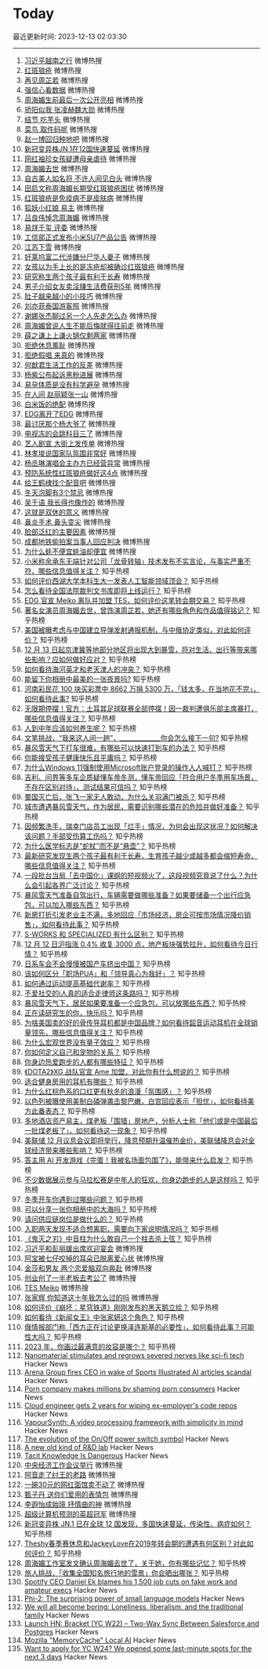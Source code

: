 # Today

最近更新时间: 2023-12-13 02:03:30

--- 
1. [习近平越南之行](https://s.weibo.com/weibo?q=%23%E4%B9%A0%E8%BF%91%E5%B9%B3%E8%B6%8A%E5%8D%97%E4%B9%8B%E8%A1%8C%23&Refer=top) 微博热搜
2. [红斑狼疮](https://s.weibo.com/weibo?q=%23%E7%BA%A2%E6%96%91%E7%8B%BC%E7%96%AE%23&Refer=top) 微博热搜
3. [再见周芷若](https://s.weibo.com/weibo?q=%23%E5%86%8D%E8%A7%81%E5%91%A8%E8%8A%B7%E8%8B%A5%23&Refer=top) 微博热搜
4. [强信心看数据](https://s.weibo.com/weibo?q=%23%E5%BC%BA%E4%BF%A1%E5%BF%83%E7%9C%8B%E6%95%B0%E6%8D%AE%23&Refer=top) 微博热搜
5. [周海媚生前最后一次公开亮相](https://s.weibo.com/weibo?q=%23%E5%91%A8%E6%B5%B7%E5%AA%9A%E7%94%9F%E5%89%8D%E6%9C%80%E5%90%8E%E4%B8%80%E6%AC%A1%E5%85%AC%E5%BC%80%E4%BA%AE%E7%9B%B8%23&Refer=top) 微博热搜
6. [骄阳似我 张凌赫魏大勋](https://s.weibo.com/weibo?q=%23%E9%AA%84%E9%98%B3%E4%BC%BC%E6%88%91+%E5%BC%A0%E5%87%8C%E8%B5%AB%E9%AD%8F%E5%A4%A7%E5%8B%8B%23&Refer=top) 微博热搜
7. [结节 吃芋头](https://s.weibo.com/weibo?q=%23%E7%BB%93%E8%8A%82+%E5%90%83%E8%8A%8B%E5%A4%B4%23&Refer=top) 微博热搜
8. [菜鸟 取件码呢](https://s.weibo.com/weibo?q=%23%E8%8F%9C%E9%B8%9F+%E5%8F%96%E4%BB%B6%E7%A0%81%E5%91%A2%23&Refer=top) 微博热搜
9. [赵一博回归种地吧](https://s.weibo.com/weibo?q=%23%E8%B5%B5%E4%B8%80%E5%8D%9A%E5%9B%9E%E5%BD%92%E7%A7%8D%E5%9C%B0%E5%90%A7%23&Refer=top) 微博热搜
10. [新冠变异株JN.1在12国快速蔓延](https://s.weibo.com/weibo?q=%23%E6%96%B0%E5%86%A0%E5%8F%98%E5%BC%82%E6%A0%AAJN.1%E5%9C%A812%E5%9B%BD%E5%BF%AB%E9%80%9F%E8%94%93%E5%BB%B6%23&Refer=top) 微博热搜
11. [网红袖珍女孩疑遭母亲虐待](https://s.weibo.com/weibo?q=%23%E7%BD%91%E7%BA%A2%E8%A2%96%E7%8F%8D%E5%A5%B3%E5%AD%A9%E7%96%91%E9%81%AD%E6%AF%8D%E4%BA%B2%E8%99%90%E5%BE%85%23&Refer=top) 微博热搜
12. [周海媚去世](https://s.weibo.com/weibo?q=%23%E5%91%A8%E6%B5%B7%E5%AA%9A%E5%8E%BB%E4%B8%96%23&Refer=top) 微博热搜
13. [自古美人如名将 不许人间见白头](https://s.weibo.com/weibo?q=%23%E8%87%AA%E5%8F%A4%E7%BE%8E%E4%BA%BA%E5%A6%82%E5%90%8D%E5%B0%86+%E4%B8%8D%E8%AE%B8%E4%BA%BA%E9%97%B4%E8%A7%81%E7%99%BD%E5%A4%B4%23&Refer=top) 微博热搜
14. [田启文称周海媚长期受红斑狼疮困扰](https://s.weibo.com/weibo?q=%23%E7%94%B0%E5%90%AF%E6%96%87%E7%A7%B0%E5%91%A8%E6%B5%B7%E5%AA%9A%E9%95%BF%E6%9C%9F%E5%8F%97%E7%BA%A2%E6%96%91%E7%8B%BC%E7%96%AE%E5%9B%B0%E6%89%B0%23&Refer=top) 微博热搜
15. [红斑狼疮是免疫病不是皮肤病](https://s.weibo.com/weibo?q=%23%E7%BA%A2%E6%96%91%E7%8B%BC%E7%96%AE%E6%98%AF%E5%85%8D%E7%96%AB%E7%97%85%E4%B8%8D%E6%98%AF%E7%9A%AE%E8%82%A4%E7%97%85%23&Refer=top) 微博热搜
16. [狐妖小红娘 易主](https://s.weibo.com/weibo?q=%23%E7%8B%90%E5%A6%96%E5%B0%8F%E7%BA%A2%E5%A8%98+%E6%98%93%E4%B8%BB%23&Refer=top) 微博热搜
17. [吕良伟悼念周海媚](https://s.weibo.com/weibo?q=%23%E5%90%95%E8%89%AF%E4%BC%9F%E6%82%BC%E5%BF%B5%E5%91%A8%E6%B5%B7%E5%AA%9A%23&Refer=top) 微博热搜
18. [易烊千玺 评委](https://s.weibo.com/weibo?q=%23%E6%98%93%E7%83%8A%E5%8D%83%E7%8E%BA+%E8%AF%84%E5%A7%94%23&Refer=top) 微博热搜
19. [工信部正式发布小米SU7产品公告](https://s.weibo.com/weibo?q=%23%E5%B7%A5%E4%BF%A1%E9%83%A8%E6%AD%A3%E5%BC%8F%E5%8F%91%E5%B8%83%E5%B0%8F%E7%B1%B3SU7%E4%BA%A7%E5%93%81%E5%85%AC%E5%91%8A%23&Refer=top) 微博热搜
20. [江苏下雪](https://s.weibo.com/weibo?q=%23%E6%B1%9F%E8%8B%8F%E4%B8%8B%E9%9B%AA%23&Refer=top) 微博热搜
21. [好莱坞富二代涉嫌分尸华人妻子](https://s.weibo.com/weibo?q=%23%E5%A5%BD%E8%8E%B1%E5%9D%9E%E5%AF%8C%E4%BA%8C%E4%BB%A3%E6%B6%89%E5%AB%8C%E5%88%86%E5%B0%B8%E5%8D%8E%E4%BA%BA%E5%A6%BB%E5%AD%90%23&Refer=top) 微博热搜
22. [女孩以为手上长的是冻疮却被确诊红斑狼疮](https://s.weibo.com/weibo?q=%23%E5%A5%B3%E5%AD%A9%E4%BB%A5%E4%B8%BA%E6%89%8B%E4%B8%8A%E9%95%BF%E7%9A%84%E6%98%AF%E5%86%BB%E7%96%AE%E5%8D%B4%E8%A2%AB%E7%A1%AE%E8%AF%8A%E7%BA%A2%E6%96%91%E7%8B%BC%E7%96%AE%23&Refer=top) 微博热搜
23. [研究称生两个孩子最有利于长寿](https://s.weibo.com/weibo?q=%23%E7%A0%94%E7%A9%B6%E7%A7%B0%E7%94%9F%E4%B8%A4%E4%B8%AA%E5%AD%A9%E5%AD%90%E6%9C%80%E6%9C%89%E5%88%A9%E4%BA%8E%E9%95%BF%E5%AF%BF%23&Refer=top) 微博热搜
24. [男子介绍女友卖淫赚生活费获刑5年](https://s.weibo.com/weibo?q=%23%E7%94%B7%E5%AD%90%E4%BB%8B%E7%BB%8D%E5%A5%B3%E5%8F%8B%E5%8D%96%E6%B7%AB%E8%B5%9A%E7%94%9F%E6%B4%BB%E8%B4%B9%E8%8E%B7%E5%88%915%E5%B9%B4%23&Refer=top) 微博热搜
25. [肚子越来越小的小技巧](https://s.weibo.com/weibo?q=%23%E8%82%9A%E5%AD%90%E8%B6%8A%E6%9D%A5%E8%B6%8A%E5%B0%8F%E7%9A%84%E5%B0%8F%E6%8A%80%E5%B7%A7%23&Refer=top) 微博热搜
26. [刘亦菲泰国游客照](https://s.weibo.com/weibo?q=%23%E5%88%98%E4%BA%A6%E8%8F%B2%E6%B3%B0%E5%9B%BD%E6%B8%B8%E5%AE%A2%E7%85%A7%23&Refer=top) 微博热搜
27. [谢娜张杰聊过另一个人先走怎么办](https://s.weibo.com/weibo?q=%23%E8%B0%A2%E5%A8%9C%E5%BC%A0%E6%9D%B0%E8%81%8A%E8%BF%87%E5%8F%A6%E4%B8%80%E4%B8%AA%E4%BA%BA%E5%85%88%E8%B5%B0%E6%80%8E%E4%B9%88%E5%8A%9E%23&Refer=top) 微博热搜
28. [周海媚曾说人生不能后悔就得往前走](https://s.weibo.com/weibo?q=%23%E5%91%A8%E6%B5%B7%E5%AA%9A%E6%9B%BE%E8%AF%B4%E4%BA%BA%E7%94%9F%E4%B8%8D%E8%83%BD%E5%90%8E%E6%82%94%E5%B0%B1%E5%BE%97%E5%BE%80%E5%89%8D%E8%B5%B0%23&Refer=top) 微博热搜
29. [薛之谦上上谦火锅仅剩两家](https://s.weibo.com/weibo?q=%23%E8%96%9B%E4%B9%8B%E8%B0%A6%E4%B8%8A%E4%B8%8A%E8%B0%A6%E7%81%AB%E9%94%85%E4%BB%85%E5%89%A9%E4%B8%A4%E5%AE%B6%23&Refer=top) 微博热搜
30. [拒绝休息羞耻](https://s.weibo.com/weibo?q=%23%E6%8B%92%E7%BB%9D%E4%BC%91%E6%81%AF%E7%BE%9E%E8%80%BB%23&Refer=top) 微博热搜
31. [拒绝假唱 来真的](https://s.weibo.com/weibo?q=%23%E6%8B%92%E7%BB%9D%E5%81%87%E5%94%B1+%E6%9D%A5%E7%9C%9F%E7%9A%84%23&Refer=top) 微博热搜
32. [何猷君生活工作的反差](https://s.weibo.com/weibo?q=%23%E4%BD%95%E7%8C%B7%E5%90%9B%E7%94%9F%E6%B4%BB%E5%B7%A5%E4%BD%9C%E7%9A%84%E5%8F%8D%E5%B7%AE%23&Refer=top) 微博热搜
33. [杨紫公布起诉黑粉进展](https://s.weibo.com/weibo?q=%23%E6%9D%A8%E7%B4%AB%E5%85%AC%E5%B8%83%E8%B5%B7%E8%AF%89%E9%BB%91%E7%B2%89%E8%BF%9B%E5%B1%95%23&Refer=top) 微博热搜
34. [易孕体质是没有科学避孕](https://s.weibo.com/weibo?q=%23%E6%98%93%E5%AD%95%E4%BD%93%E8%B4%A8%E6%98%AF%E6%B2%A1%E6%9C%89%E7%A7%91%E5%AD%A6%E9%81%BF%E5%AD%95%23&Refer=top) 微博热搜
35. [在人间 赵丽颖张一山](https://s.weibo.com/weibo?q=%23%E5%9C%A8%E4%BA%BA%E9%97%B4+%E8%B5%B5%E4%B8%BD%E9%A2%96%E5%BC%A0%E4%B8%80%E5%B1%B1%23&Refer=top) 微博热搜
36. [白米饭的绝配](https://s.weibo.com/weibo?q=%23%E7%99%BD%E7%B1%B3%E9%A5%AD%E7%9A%84%E7%BB%9D%E9%85%8D%23&Refer=top) 微博热搜
37. [EDG离开了EDG](https://s.weibo.com/weibo?q=%23EDG%E7%A6%BB%E5%BC%80%E4%BA%86EDG%23&Refer=top) 微博热搜
38. [最讨厌那个杨大爷了](https://s.weibo.com/weibo?q=%23%E6%9C%80%E8%AE%A8%E5%8E%8C%E9%82%A3%E4%B8%AA%E6%9D%A8%E5%A4%A7%E7%88%B7%E4%BA%86%23&Refer=top) 微博热搜
39. [电视冻的会跳科目三了](https://s.weibo.com/weibo?q=%23%E7%94%B5%E8%A7%86%E5%86%BB%E7%9A%84%E4%BC%9A%E8%B7%B3%E7%A7%91%E7%9B%AE%E4%B8%89%E4%BA%86%23&Refer=top) 微博热搜
40. [艺人剧宣 大街上发传单](https://s.weibo.com/weibo?q=%23%E8%89%BA%E4%BA%BA%E5%89%A7%E5%AE%A3+%E5%A4%A7%E8%A1%97%E4%B8%8A%E5%8F%91%E4%BC%A0%E5%8D%95%23&Refer=top) 微博热搜
41. [林孝埈说国家队氛围非常好](https://s.weibo.com/weibo?q=%23%E6%9E%97%E5%AD%9D%E5%9F%88%E8%AF%B4%E5%9B%BD%E5%AE%B6%E9%98%9F%E6%B0%9B%E5%9B%B4%E9%9D%9E%E5%B8%B8%E5%A5%BD%23&Refer=top) 微博热搜
42. [杨丞琳演唱会主办方已经营异常](https://s.weibo.com/weibo?q=%23%E6%9D%A8%E4%B8%9E%E7%90%B3%E6%BC%94%E5%94%B1%E4%BC%9A%E4%B8%BB%E5%8A%9E%E6%96%B9%E5%B7%B2%E7%BB%8F%E8%90%A5%E5%BC%82%E5%B8%B8%23&Refer=top) 微博热搜
43. [预防系统性红斑狼疮做好这4点](https://s.weibo.com/weibo?q=%23%E9%A2%84%E9%98%B2%E7%B3%BB%E7%BB%9F%E6%80%A7%E7%BA%A2%E6%96%91%E7%8B%BC%E7%96%AE%E5%81%9A%E5%A5%BD%E8%BF%994%E7%82%B9%23&Refer=top) 微博热搜
44. [给王鹤棣找个配音吧](https://s.weibo.com/weibo?q=%23%E7%BB%99%E7%8E%8B%E9%B9%A4%E6%A3%A3%E6%89%BE%E4%B8%AA%E9%85%8D%E9%9F%B3%E5%90%A7%23&Refer=top) 微博热搜
45. [冬天泡脚有3个禁忌](https://s.weibo.com/weibo?q=%23%E5%86%AC%E5%A4%A9%E6%B3%A1%E8%84%9A%E6%9C%893%E4%B8%AA%E7%A6%81%E5%BF%8C%23&Refer=top) 微博热搜
46. [吴千语 我长得也像作的](https://s.weibo.com/weibo?q=%23%E5%90%B4%E5%8D%83%E8%AF%AD+%E6%88%91%E9%95%BF%E5%BE%97%E4%B9%9F%E5%83%8F%E4%BD%9C%E7%9A%84%23&Refer=top) 微博热搜
47. [这就是双休的意义](https://s.weibo.com/weibo?q=%23%E8%BF%99%E5%B0%B1%E6%98%AF%E5%8F%8C%E4%BC%91%E7%9A%84%E6%84%8F%E4%B9%89%23&Refer=top) 微博热搜
48. [鼻炎手术 鼻头变尖](https://s.weibo.com/weibo?q=%23%E9%BC%BB%E7%82%8E%E6%89%8B%E6%9C%AF+%E9%BC%BB%E5%A4%B4%E5%8F%98%E5%B0%96%23&Refer=top) 微博热搜
49. [脸部泛红的主要因素](https://s.weibo.com/weibo?q=%23%E8%84%B8%E9%83%A8%E6%B3%9B%E7%BA%A2%E7%9A%84%E4%B8%BB%E8%A6%81%E5%9B%A0%E7%B4%A0%23&Refer=top) 微博热搜
50. [成都地铁偷拍案当事人回应判决](https://s.weibo.com/weibo?q=%23%E6%88%90%E9%83%BD%E5%9C%B0%E9%93%81%E5%81%B7%E6%8B%8D%E6%A1%88%E5%BD%93%E4%BA%8B%E4%BA%BA%E5%9B%9E%E5%BA%94%E5%88%A4%E5%86%B3%23&Refer=top) 微博热搜
51. [为什么蚝不便宜蚝油却便宜](https://s.weibo.com/weibo?q=%23%E4%B8%BA%E4%BB%80%E4%B9%88%E8%9A%9D%E4%B8%8D%E4%BE%BF%E5%AE%9C%E8%9A%9D%E6%B2%B9%E5%8D%B4%E4%BE%BF%E5%AE%9C%23&Refer=top) 微博热搜
52. [小米称余承东无端针对公司「龙骨转轴」技术发布不实言论，与事实严重不符，哪些信息值得关注？](https://www.zhihu.com/question/634459831) 知乎热榜
53. [如何评价西湖大学本科生大一发表人工智能领域顶会？](https://www.zhihu.com/question/634397825) 知乎热榜
54. [怎么看待全国法院裁判文书库即将上线运行？](https://www.zhihu.com/question/634352958) 知乎热榜
55. [EDG 官宣 Meiko 离队并加盟 TES，如何评价这笔转会期交易？](https://www.zhihu.com/question/634528009) 知乎热榜
56. [著名女演员周海媚去世，曾饰演周芷若，她还有哪些角色和作品值得铭记？](https://www.zhihu.com/question/634561534) 知乎热榜
57. [美国被曝考虑与中国建立导弹发射通报机制，与中俄协定类似，对此如何评价？](https://www.zhihu.com/question/634455639) 知乎热榜
58. [12 月 13 日起京津冀等地部分地区将出现大到暴雪，将对生活、出行等带来哪些影响？应如何做好应对？](https://www.zhihu.com/question/634436506) 知乎热榜
59. [如何看待海河英才和老天津人的冲突？](https://www.zhihu.com/question/634162508) 知乎热榜
60. [能留下你相册中最美的一张夜景吗?](https://www.zhihu.com/question/632431652) 知乎热榜
61. [河南彩民花 100 块买彩票中 8662 万捐 5300 万，「钱太多，在当地花不完」，如何看待此事?](https://www.zhihu.com/question/634286850) 知乎热榜
62. [无限期停摆！官方：土耳其足球联赛全部停摆！因一裁判遭俱乐部主席暴打，哪些信息值得关注？](https://www.zhihu.com/question/634460657) 知乎热榜
63. [人到中年应该如何养生呢？](https://www.zhihu.com/question/625621222) 知乎热榜
64. [文笔挑战，“我来这人间一趟”，_____________你会怎么接下一句?](https://www.zhihu.com/question/634527604) 知乎热榜
65. [暴风雪天气下打车很难，有哪些可以快速打到车的办法？](https://www.zhihu.com/question/634286157) 知乎热榜
66. [你能接受孩子健康快乐且平庸吗？](https://www.zhihu.com/question/629930446) 知乎热榜
67. [为什么Windows 11强制使用Microsoft账户登录的操作人人喊打？](https://www.zhihu.com/question/533867947) 知乎热榜
68. [吉利、问界等多车企质疑懂车帝冬测，懂车帝回应「符合用户冬季用车场景，不存在区别对待」，测试结果可信吗？](https://www.zhihu.com/question/634459503) 知乎热榜
69. [蜀国灭亡后，张飞一家无人敢动，为什么关羽满门被杀？](https://www.zhihu.com/question/499750018) 知乎热榜
70. [城市遭遇暴风雪天气，作为居民，需要识别哪些潜在的危险并做好准备？](https://www.zhihu.com/question/634284557) 知乎热榜
71. [因频繁洗手，瑞幸门店员工出现「烂手」情况，为何会出现这状况？如何解决该问题？手部受伤算工伤吗？](https://www.zhihu.com/question/634442789) 知乎热榜
72. [为什么医学标志是“蛇杖”而不是“悬壶”？](https://www.zhihu.com/question/473263689) 知乎热榜
73. [最新研究发现生两个孩子最有利于长寿，生育孩子越少或越多都会缩短寿命，哪些信息值得关注？](https://www.zhihu.com/question/634437818) 知乎热榜
74. [一段批台当局「去中国化」课纲的短视频火了，这段视频究竟说了什么？为什么会引起各界广泛讨论？](https://www.zhihu.com/question/634431688) 知乎热榜
75. [暴风雪天气准备自驾出行，车辆需要做哪些准备？如果要储备一个出行应急包，可以加入哪些东西？](https://www.zhihu.com/question/634284591) 知乎热榜
76. [新房打折引发老业主不满，多地回应「市场经济，房企可按市场情况降价销售」，如何看待此事？](https://www.zhihu.com/question/634429533) 知乎热榜
77. [S-WORKS 和 SPECIALIZED 有什么区别？](https://www.zhihu.com/question/633414594) 知乎热榜
78. [12 月 12 日沪指涨 0.4% 收复 3000 点，地产板块强势拉升，如何看待今日行情？](https://www.zhihu.com/question/634437801) 知乎热榜
79. [日系车会不会慢慢被国产车挤出中国？](https://www.zhihu.com/question/633140043) 知乎热榜
80. [该如何区分「职场PUA」和「领导真心为我好」？](https://www.zhihu.com/question/633860924) 知乎热榜
81. [如何通过运动提高基础代谢率？](https://www.zhihu.com/question/631342470) 知乎热榜
82. [不爱社交的i人真的适合走律师这条路吗？](https://www.zhihu.com/question/626321024) 知乎热榜
83. [暴风雪天气下，居民如果要准备一个应急包，可以放哪些东西？](https://www.zhihu.com/question/634284632) 知乎热榜
84. [正在读研究生的你，快乐吗？](https://www.zhihu.com/question/633719366) 知乎热榜
85. [为啥美国卖的好的骨传导耳机都是中国品牌？如何看待韶音运动耳机在全球销量领先，哪些信息值得关注？](https://www.zhihu.com/question/634284055) 知乎热榜
86. [为什么宏观世界没有量子效应？](https://www.zhihu.com/question/634184818) 知乎热榜
87. [你如何定义自己和宠物的关系？](https://www.zhihu.com/question/633740567) 知乎热榜
88. [你身边热爱跑步的人都有哪些特征？](https://www.zhihu.com/question/633414619) 知乎热榜
89. [《DOTA2》XG 战队官宣 Ame 加盟，对此你有什么想说的？](https://www.zhihu.com/question/634372491) 知乎热榜
90. [适合健身房用的耳机有哪些？](https://www.zhihu.com/question/630915754) 知乎热榜
91. [为什么红棕色系的口红更有秋冬的浪漫「氛围感」？](https://www.zhihu.com/question/630322797) 知乎热榜
92. [以色列被曝使用美制白磷弹袭击黎巴嫩，白宫回应表示「担忧」，如何看待美方此番表态？](https://www.zhihu.com/question/634437104) 知乎热榜
93. [多地酒店资产易主，煤老板「围猎」房地产，分析人士称「他们或是中国最后一批煤老板了」，如何看待这一现象？](https://www.zhihu.com/question/634317220) 知乎热榜
94. [美联储 12 月议息会议即将举行，降息预期升温催热金价，美联储降息会对全球经济带来哪些影响？](https://www.zhihu.com/question/634504159) 知乎热榜
95. [答主用 AI 开发游戏《完蛋！我被名场面包围了》，能带来什么启发？](https://www.zhihu.com/question/634454424) 知乎热榜
96. [不少数据展示参与马拉松赛是中年人的狂欢，你身边跑步的人是这样吗？](https://www.zhihu.com/question/630059648) 知乎热榜
97. [冬季开车你遇到过哪些问题？](https://www.zhihu.com/question/632806129) 知乎热榜
98. [可以分享一张你相册中的大海吗？](https://www.zhihu.com/question/628184275) 知乎热榜
99. [请问供应链岗位是做什么的？](https://www.zhihu.com/question/50835404) 知乎热榜
100. [入职两天发现不适合想离职，需要向下家说明情况吗？](https://www.zhihu.com/question/634248032) 知乎热榜
101. [《鬼灭之刃》中音柱为什么敢自己一个柱去杀上弦？](https://www.zhihu.com/question/433228260) 知乎热榜
102. [习近平和彭丽媛出席欢迎宴会](https://s.weibo.com/weibo?q=%23%E4%B9%A0%E8%BF%91%E5%B9%B3%E5%92%8C%E5%BD%AD%E4%B8%BD%E5%AA%9B%E5%87%BA%E5%B8%AD%E6%AC%A2%E8%BF%8E%E5%AE%B4%E4%BC%9A%23&Refer=top) 微博热搜
103. [阿宝被七仔咬掉的耳朵已脱离爱心状](https://s.weibo.com/weibo?q=%23%E9%98%BF%E5%AE%9D%E8%A2%AB%E4%B8%83%E4%BB%94%E5%92%AC%E6%8E%89%E7%9A%84%E8%80%B3%E6%9C%B5%E5%B7%B2%E8%84%B1%E7%A6%BB%E7%88%B1%E5%BF%83%E7%8A%B6%23&Refer=top) 微博热搜
104. [金莎和男友 两个恋爱脑双向奔赴](https://s.weibo.com/weibo?q=%23%E9%87%91%E8%8E%8E%E5%92%8C%E7%94%B7%E5%8F%8B+%E4%B8%A4%E4%B8%AA%E6%81%8B%E7%88%B1%E8%84%91%E5%8F%8C%E5%90%91%E5%A5%94%E8%B5%B4%23&Refer=top) 微博热搜
105. [创业创了一半老板去考公了](https://s.weibo.com/weibo?q=%23%E5%88%9B%E4%B8%9A%E5%88%9B%E4%BA%86%E4%B8%80%E5%8D%8A%E8%80%81%E6%9D%BF%E5%8E%BB%E8%80%83%E5%85%AC%E4%BA%86%23&Refer=top) 微博热搜
106. [TES Meiko](https://s.weibo.com/weibo?q=%23TES+Meiko%23&Refer=top) 微博热搜
107. [张家辉 你知道这十年我怎么过的吗](https://s.weibo.com/weibo?q=%23%E5%BC%A0%E5%AE%B6%E8%BE%89+%E4%BD%A0%E7%9F%A5%E9%81%93%E8%BF%99%E5%8D%81%E5%B9%B4%E6%88%91%E6%80%8E%E4%B9%88%E8%BF%87%E7%9A%84%E5%90%97%23&Refer=top) 微博热搜
108. [如何评价《崩坏：星穹铁道》刚刚发布的黑天鹅立绘？](https://www.zhihu.com/question/634492116) 知乎热榜
109. [如何看待《新闻女王》中张家妍这个角色？](https://www.zhihu.com/question/633997563) 知乎热榜
110. [俄情报部门称「西方正在讨论更换泽连斯基的必要性」，如何看待此事？可能性大吗？](https://www.zhihu.com/question/634442501) 知乎热榜
111. [2023 年，你画过最满意的妆容是哪个？](https://www.zhihu.com/question/633904477) 知乎热榜
112. [Nanomaterial stimulates and regrows severed nerves like sci-fi tech](https://newatlas.com/medical/nanomaterial-stimulates-regrows-severed-nerves/) Hacker News
113. [Arena Group fires CEO in wake of Sports Illustrated AI articles scandal](https://www.theguardian.com/technology/2023/dec/12/arena-group-ceo-ross-levinsohn-fired-sports-illustrated-ai-articles) Hacker News
114. [Porn company makes millions by shaming porn consumers](https://www.latimes.com/business/story/2023-12-12/column-this-porn-company-makes-millions-by-shaming-porn-consumers) Hacker News
115. [Cloud engineer gets 2 years for wiping ex-employer's code repos](https://www.bleepingcomputer.com/news/security/cloud-engineer-gets-2-years-for-wiping-ex-employers-code-repos/) Hacker News
116. [VapourSynth: A video processing framework with simplicity in mind](https://www.vapoursynth.com/doc/introduction.html) Hacker News
117. [The evolution of the On/Off power switch symbol](http://designblog.nzeldes.com/2008/05/the-evolution-of-the-onoff-power-switch-symbol/comment-page-2/) Hacker News
118. [A new old kind of R&D lab](https://www.answer.ai/posts/2023-12-12-launch.html) Hacker News
119. [Tacit Knowledge Is Dangerous](https://er4hn.info/blog/2023.08.26-tacit-knowledge-dangerous/) Hacker News
120. [中央经济工作会议举行](https://s.weibo.com/weibo?q=%23%E4%B8%AD%E5%A4%AE%E7%BB%8F%E6%B5%8E%E5%B7%A5%E4%BD%9C%E4%BC%9A%E8%AE%AE%E4%B8%BE%E8%A1%8C%23&Refer=top) 微博热搜
121. [阿音走了纣王的老路](https://s.weibo.com/weibo?q=%23%E9%98%BF%E9%9F%B3%E8%B5%B0%E4%BA%86%E7%BA%A3%E7%8E%8B%E7%9A%84%E8%80%81%E8%B7%AF%23&Refer=top) 微博热搜
122. [一碗30元的网红面馆卖不动了](https://s.weibo.com/weibo?q=%23%E4%B8%80%E7%A2%9730%E5%85%83%E7%9A%84%E7%BD%91%E7%BA%A2%E9%9D%A2%E9%A6%86%E5%8D%96%E4%B8%8D%E5%8A%A8%E4%BA%86%23&Refer=top) 微博热搜
123. [甄子丹 送你们爱用的表情包](https://s.weibo.com/weibo?q=%23%E7%94%84%E5%AD%90%E4%B8%B9+%E9%80%81%E4%BD%A0%E4%BB%AC%E7%88%B1%E7%94%A8%E7%9A%84%E8%A1%A8%E6%83%85%E5%8C%85%23&Refer=top) 微博热搜
124. [李遐怡成始璄 抒情曲的神](https://s.weibo.com/weibo?q=%23%E6%9D%8E%E9%81%90%E6%80%A1%E6%88%90%E5%A7%8B%E7%92%84+%E6%8A%92%E6%83%85%E6%9B%B2%E7%9A%84%E7%A5%9E%23&Refer=top) 微博热搜
125. [超级计算机预测的英超冠军](https://s.weibo.com/weibo?q=%23%E8%B6%85%E7%BA%A7%E8%AE%A1%E7%AE%97%E6%9C%BA%E9%A2%84%E6%B5%8B%E7%9A%84%E8%8B%B1%E8%B6%85%E5%86%A0%E5%86%9B%23&Refer=top) 微博热搜
126. [新冠变异株 JN.1 已在全球 12 国发现，多国快速蔓延，传染性、病症如何？](https://www.zhihu.com/question/634487951) 知乎热榜
127. [Theshy春季赛休息和JackeyLove在2019年转会期的遭遇有何区别？对此如何评价？](https://www.zhihu.com/question/634453943) 知乎热榜
128. [周海媚工作室发文确认周海媚去世了，关于她，你有哪些记忆？](https://www.zhihu.com/question/634563294) 知乎热榜
129. [旅人挑战，「收集全国知名旅行地的雪景」你会晒出哪张？](https://www.zhihu.com/question/634332802) 知乎热榜
130. [Spotify CEO Daniel Ek blames his 1,500 job cuts on fake work and amateur execs](https://www.businessinsider.com/spotify-ceo-daniel-ek-bluntly-axes-staff-cfo-exit-2023-12) Hacker News
131. [Phi-2: The surprising power of small language models](https://www.microsoft.com/en-us/research/blog/phi-2-the-surprising-power-of-small-language-models/) Hacker News
132. [We will all become boring: Loneliness, liberalism, and the traditional family](https://www.louiseperry.co.uk/p/we-will-all-become-boring) Hacker News
133. [Launch HN: Bracket (YC W22) – Two-Way Sync Between Salesforce and Postgres](https://news.ycombinator.com/item?id=38615232) Hacker News
134. [Mozilla "MemoryCache" Local AI](https://future.mozilla.org/blog/introducing-memorycache/) Hacker News
135. [Want to apply for YC W24? We opened some last-minute spots for the next 3 days](https://news.ycombinator.com/item?id=38614878) Hacker News
